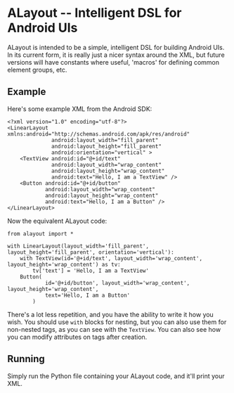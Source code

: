 ALayout -- Intelligent DSL for Android UIs
==========================================

ALayout is intended to be a simple, intelligent DSL for building Android UIs.
In its current form, it is really just a nicer syntax around the XML, but
future versions will have constants where useful, 'macros' for defining common
element groups, etc.

Example
-------

Here's some example XML from the Android SDK:

    <?xml version="1.0" encoding="utf-8"?>
    <LinearLayout xmlns:android="http://schemas.android.com/apk/res/android"
                  android:layout_width="fill_parent" 
                  android:layout_height="fill_parent" 
                  android:orientation="vertical" >
        <TextView android:id="@+id/text"
                  android:layout_width="wrap_content"
                  android:layout_height="wrap_content"
                  android:text="Hello, I am a TextView" />
        <Button android:id="@+id/button"
                android:layout_width="wrap_content"
                android:layout_height="wrap_content"
                android:text="Hello, I am a Button" />
    </LinearLayout>

Now the equivalent ALayout code:

	from alayout import *
	
	with LinearLayout(layout_width='fill_parent', layout_height='fill_parent', orientation='vertical'):
		with TextView(id='@+id/text', layout_width='wrap_content', layout_height='wrap_content') as tv:
			tv['text'] = 'Hello, I am a TextView'
		Button(
				id='@+id/button', layout_width='wrap_content', layout_height='wrap_content',
				text='Hello, I am a Button'
			)

There's a lot less repetition, and you have the ability to write it how you wish.
You should use `with` blocks for nesting, but you can also use them for
non-nested tags, as you can see with the `TextView`.  You can also see how you
can modify attributes on tags after creation.

Running
-------

Simply run the Python file containing your ALayout code, and it'll print your XML.
